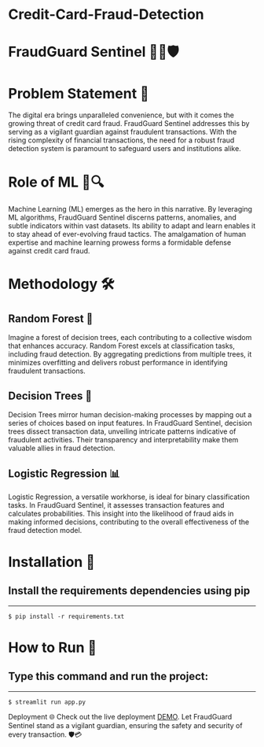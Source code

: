 # Credit-Card-Fraud-Detection
# FraudGuard Sentinel 🕵️‍♂️🛡️
# Problem Statement 🤔
The digital era brings unparalleled convenience, but with it comes the growing threat of credit card fraud. FraudGuard Sentinel addresses this by serving as a vigilant guardian against fraudulent transactions. With the rising complexity of financial transactions, the need for a robust fraud detection system is paramount to safeguard users and institutions alike.

# Role of ML 🤖🔍
Machine Learning (ML) emerges as the hero in this narrative. By leveraging ML algorithms, FraudGuard Sentinel discerns patterns, anomalies, and subtle indicators within vast datasets. Its ability to adapt and learn enables it to stay ahead of ever-evolving fraud tactics. The amalgamation of human expertise and machine learning prowess forms a formidable defense against credit card fraud.

# Methodology 🛠️
## Random Forest 🌲
Imagine a forest of decision trees, each contributing to a collective wisdom that enhances accuracy. Random Forest excels at classification tasks, including fraud detection. By aggregating predictions from multiple trees, it minimizes overfitting and delivers robust performance in identifying fraudulent transactions.

## Decision Trees 🌳
Decision Trees mirror human decision-making processes by mapping out a series of choices based on input features. In FraudGuard Sentinel, decision trees dissect transaction data, unveiling intricate patterns indicative of fraudulent activities. Their transparency and interpretability make them valuable allies in fraud detection.

## Logistic Regression 📊
Logistic Regression, a versatile workhorse, is ideal for binary classification tasks. In FraudGuard Sentinel, it assesses transaction features and calculates probabilities. This insight into the likelihood of fraud aids in making informed decisions, contributing to the overall effectiveness of the fraud detection model.

# Installation 🚀
## Install the requirements dependencies using pip
----------
    $ pip install -r requirements.txt
# How to Run 🏃
## Type this command and run the project:
----------
    $ streamlit run app.py

Deployment 🌐
Check out the live deployment [DEMO](https://cardsecure.onrender.com/). 
Let FraudGuard Sentinel stand as a vigilant guardian, ensuring the safety and security of every transaction. 🛡️💳












